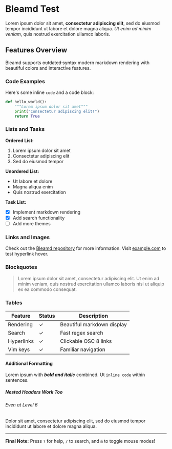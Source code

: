# Bleamd Test

Lorem ipsum dolor sit amet, **consectetur adipiscing elit**, sed do eiusmod tempor incididunt ut labore et dolore magna aliqua. *Ut enim ad minim veniam*, quis nostrud exercitation ullamco laboris.

## Features Overview

Bleamd supports ~~outdated syntax~~ modern markdown rendering with beautiful colors and interactive features.

### Code Examples

Here's some inline `code` and a code block:

```python
def hello_world():
    """Lorem ipsum dolor sit amet"""
    print("Consectetur adipiscing elit!")
    return True
```

### Lists and Tasks

**Ordered List:**
1. Lorem ipsum dolor sit amet
2. Consectetur adipiscing elit
3. Sed do eiusmod tempor

**Unordered List:**
- Ut labore et dolore
- Magna aliqua enim
- Quis nostrud exercitation

**Task List:**
- [x] Implement markdown rendering
- [x] Add search functionality
- [ ] Add more themes

### Links and Images

Check out the [Bleamd repository](https://github.com/guttermonk/bleamd) for more information. Visit [example.com](https://example.com) to test hyperlink hover.

### Blockquotes

> Lorem ipsum dolor sit amet, consectetur adipiscing elit. Ut enim ad minim veniam, quis nostrud exercitation ullamco laboris nisi ut aliquip ex ea commodo consequat.

### Tables

| Feature | Status | Description |
|---------|--------|-------------|
| Rendering | ✓ | Beautiful markdown display |
| Search | ✓ | Fast regex search |
| Hyperlinks | ✓ | Clickable OSC 8 links |
| Vim keys | ✓ | Familiar navigation |

#### Additional Formatting

Lorem ipsum with ***bold and italic*** combined. Ut `inline code` within sentences.

##### Nested Headers Work Too

###### Even at Level 6

Dolor sit amet, consectetur adipiscing elit, sed do eiusmod tempor incididunt ut labore et dolore magna aliqua.

---

**Final Note:** Press `?` for help, `/` to search, and `m` to toggle mouse modes!
